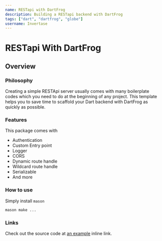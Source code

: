 ```yaml
---
name: RESTapi with DartFrog
description: Building a RESTapi backend with DartFrog
tags: ["dart", "dartfrog", "globe"]
username: Invertase
---
```


# RESTapi With DartFrog

## Overview

### Philosophy

Creating a simple RESTApi server usually comes with many boilerplate codes which you need to do at the beginning of any project. This template helps you to save time to scaffold your Dart backend with DartFrog as quickly as possible.

### Features

This package comes with

- Authentication
- Custom Entry point
- Logger
- CORS
- Dynamic route handle
- Wildcard route handle
- Serializable
- And more

### How to use

Simply install `mason`

```bash
mason make ... 
```

### Links

Check out the source code at [an example](http://example.com/) inline link.
